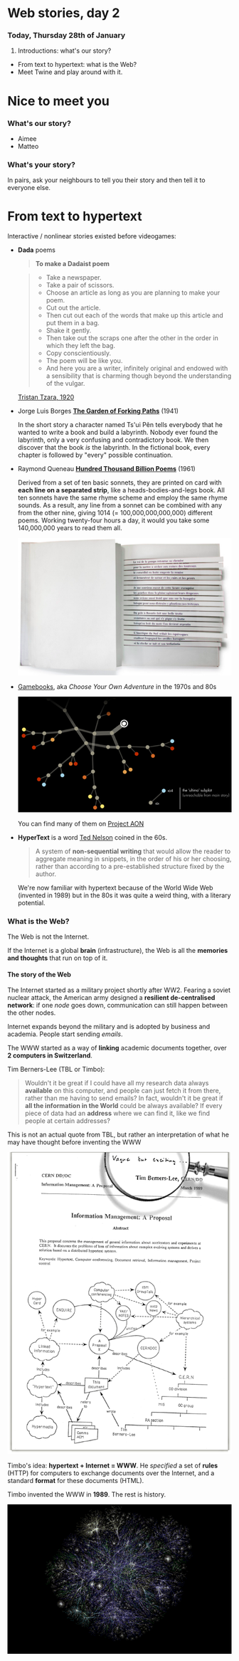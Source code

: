 # Web stories, day 2

### Today, Thursday 28th of January

1. Introductions: what's our story? 
* From text to hypertext: what is the Web?
* Meet Twine and play around with it. 


# Nice to meet you

### What's our story? 

* Aimee
* Matteo

### What's your story?

In pairs, ask your neighbours to tell you their story and then tell it to everyone else.

<!--CSS > https://www.glorioustrainwrecks.com/node/5163-->

# From text to hypertext

Interactive / nonlinear stories existed before videogames:

* **Dada** poems
	
	>	**To make a Dadaist poem**
	
	> * Take a newspaper.
	> * Take a pair of scissors.
	> * Choose an article as long as you are planning to make your poem.
	> * Cut out the article.
	> * Then cut out each of the words that make up this article and put them in a bag.
	> * Shake it gently.
	> * Then take out the scraps one after the other in the order in which they left the bag.
	> * Copy conscientiously.
	> * The poem will be like you.
	> * And here you are a writer, infinitely original and endowed with a sensibility that is charming though beyond the understanding of the vulgar.
	
	[Tristan Tzara, 1920](http://en.wikipedia.org/wiki/Tristan_Tzara)

* Jorge Luis Borges **[The Garden of Forking Paths](http://en.wikipedia.org/wiki/The_Garden_of_Forking_Paths)** (1941)
	
	In the short story a character named Ts'ui Pên tells everybody that he wanted to write a book and build a labyrinth. Nobody ever found the labyrinth, only a very confusing and contradictory book. We then discover that the book *is* the labyrinth. In the fictional book, every chapter is followed by "every" possible continuation.

* Raymond Queneau **[Hundred Thousand Billion Poems](http://www.bevrowe.info/Queneau/QueneauRandom_v4.html)** (1961)

	Derived from a set of ten basic sonnets, they are printed on card with **each line on a separated strip**, like a heads-bodies-and-legs book. All ten sonnets have the same rhyme scheme and employ the same rhyme sounds. As a result, any line from a sonnet can be combined with any from the other nine, giving 1014 (= 100,000,000,000,000) different poems. Working twenty-four hours a day, it would you take some 140,000,000 years to read them all.
	
	![](../../assets/100-billion-poems.png)

* [Gamebooks](http://samizdat.cc/cyoa), aka *Choose Your Own Adventure* in the 1970s and 80s

	[![](../../assets/ufo-acorn-nodes.png)](http://samizdat.cc/cyoa)
	
	You can find many of them on [Project AON](http://www.projectaon.org/en/Main/Books)

* **HyperText** is a word [Ted Nelson](http://en.wikipedia.org/wiki/Ted_Nelson) coined in the 60s. 

	> A system of **non-sequential writing** that would allow the reader to aggregate meaning in snippets, in the order of his or her choosing, rather than according to a pre-established structure fixed by the author.
	
	We're now familiar with hypertext because of the World Wide Web (invented in 1989) but in the 80s it was quite a weird thing, with a literary potential.

<!--Examples: [Afternoon](http://www.wwnorton.com/college/english/pmaf/hypertext/aft/index.html) and [253](http://www.ryman-novel.com/)-->

<!--* **Text Adventures** like [ZORK](http://en.wikipedia.org/wiki/Zork) were massively popular in the 80s.

	[![](../../assets/zork.png)](https://www.youtube.com/watch?v=ikYv6OsgGSk)-->

<!--[Choose your own adventure](http://www.theguardian.com/commentisfree/2014/oct/20/gamergate-internet-toughest-game-woman-enemies) (sort of) by Charlie Brooker-->

<!--More and more on [Electronic Literature](http://directory.eliterature.org)-->

### What is the Web?

The Web is not the Internet. 

If the Internet is a global **brain** (infrastructure), the Web is all the **memories and thoughts** that run on top of it.

#### The story of the Web

The Internet started as a military project shortly after WW2. Fearing a soviet nuclear attack, the American army designed a **resilient de-centralised network**: if one *node* goes down, communication can still happen between the other nodes.

Internet expands beyond the military and is adopted by business and academia. People start sending *emails*. 

The WWW started as a way of **linking** academic documents together, over **2 computers in Switzerland**. 

Tim Berners-Lee (TBL or Timbo): 

> Wouldn't it be great if I could have all my research data always **available** on this computer, and people can just fetch it from there, rather than me having to send emails? In fact, wouldn't it be great if **all the information in the World** could be always available? If every piece of data had an **address** where we can find it, like we find people at certain addresses?
	
This is not an actual quote from TBL, but rather an interpretation of what he may have thought before inventing the WWW

[![](../../assets/www-proposal.gif)](http://info.cern.ch/Proposal.html)

Timbo's idea: **hypertext + Internet = WWW**. He *specified* a set of **rules** (HTTP) for computers to exchange documents over the Internet, and a standard **format** for these documents (HTML). 

Timbo invented the WWW in **1989**. The rest is history. 

[![](../../assets/web-graph.gif)](https://en.wikipedia.org/wiki/File:Internet_map_plain_1024.png)